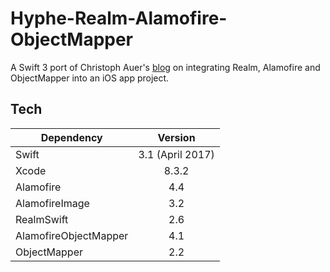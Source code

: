 # Hyphe-Realm-Alamofire-ObjectMapper

A Swift 3 port of Christoph Auer's [blog](https://blog.hyphe.me/realm-and-alamofire-in-a-effective-harmony/) on integrating Realm, Alamofire and ObjectMapper into an iOS app project. 

## Tech

| Dependency            | Version          |
| --------------------- |:----------------:|
| Swift      			| 3.1 (April 2017) |
| Xcode      			| 8.3.2            |
| Alamofire 			| 4.4 			   |
| AlamofireImage		| 3.2 			   |
| RealmSwift      		| 2.6 			   |
| AlamofireObjectMapper | 4.1 			   |
| ObjectMapper      	| 2.2 			   |
